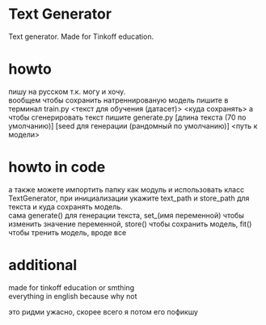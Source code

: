 # Text Generator
Text generator. Made for Tinkoff education.

# howto
пишу на русском т.к. могу и хочу.\
вообщем чтобы сохранить натреннированую модель пишите в терминал train.py <текст для обучения (датасет)> <куда сохранять>
а чтобы сгенерировать текст пишите generate.py [длина текста (70 по умолчанию)] [seed для генерации (рандомный по умолчанию)] <путь к модели>

# howto in code
а также можете импортить папку как модуль и использовать класс TextGenerator, при инициализации укажите text_path и store_path для текста и куда сохранять модель.\
сама generate() для генерации текста, set_(имя переменной) чтобы изменить значение переменной, store() чтобы сохранить модель, fit() чтобы тренить модель, вроде все

# additional

made for tinkoff education or smthing\
everything in english because why not

это ридми ужасно, скорее всего я потом его пофикшу
